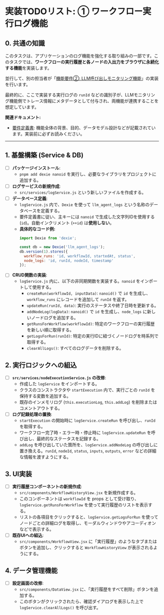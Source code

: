 # 実装TODOリスト: ① ワークフロー実行ログ機能

## 0. 共通の知識

このタスクは、アプリケーションのログ機能を強化する取り組みの一部です。このタスクでは、**ワークフローの実行履歴と各ノードの入出力をブラウザに永続化する機能**を実装します。

並行して、別の担当者が「[機能要件②: LLM呼び出しモニタリング機能](./todo_feature2_llm_monitoring.md)」の実装を行います。

最終的に、ここで実装する実行ログの `runId` などの識別子が、LLMモニタリング機能側でトレース情報にメタデータとして付与され、両機能が連携することを想定しています。

**関連ドキュメント:**
-   [要件定義書](./requirements_Implement_log.md): 機能全体の背景、目的、データモデル設計などが記載されています。実装前に必ずお読みください。

---

## 1. 基盤構築 (Service & DB)
-   [ ] **パッケージインストール**:
    -   `pnpm add dexie nanoid` を実行し、必要なライブラリをプロジェクトに追加する。
-   [ ] **ログサービスの新規作成**:
    -   `src/services/logService.js` という新しいファイルを作成する。
-   [ ] **データベース定義**:
    -   `logService.js` 内で、`Dexie` を使って `llm_agent_logs` という名称のデータベースを定義する。
    -   要件定義書に従い、主キーには `nanoid` で生成した文字列IDを使用する (`id`)。自動インクリメント (`++id`) は**使用しない**。
    -   **具体的なコード例:**
        ```javascript
        import Dexie from 'dexie';

        const db = new Dexie('llm_agent_logs');
        db.version(1).stores({
          workflow_runs: 'id, workflowId, startedAt, status',
          node_logs: 'id, runId, nodeId, timestamp'
        });
        ```
-   [ ] **CRUD関数の実装**:
    -   `logService.js` 内に、以下の非同期関数を実装する。`nanoid` をインポートして使用する。
        -   `createRun(workflowId, inputData)`: `nanoid()` で `id` を生成し、`workflow_runs` にレコードを追加して `runId` を返す。
        -   `updateRun(runId, data)`: 実行のステータスや終了日時を更新する。
        -   `addNodeLog(logData)`: `nanoid()` で `id` を生成し、`node_logs` に新しいノードログを追加する。
        -   `getRunsForWorkflow(workflowId)`: 特定のワークフローの実行履歴を新しい順に取得する。
        -   `getLogsForRun(runId)`: 特定の実行IDに紐づくノードログを時系列で取得する。
        -   `clearAllLogs()`: すべてのログデータを削除する。

## 2. 実行ロジックへの組込
-   [ ] **`src/services/nodeExecutionService.js` の改修**:
    -   作成した `logService` をインポートする。
    -   クラスのコンストラクタや `startExecution` 内で、実行ごとの `runId` を保持する変数を追加する。
    -   既存のインメモリログ (`this.executionLog`, `this.addLog`) を削除またはコメントアウトする。
-   [ ] **ログ記録処理の置換**:
    -   `startExecution` の開始時に `logService.createRun` を呼び出し、`runId` を取得する。
    -   ワークフロー完了時・エラー時・停止時に `logService.updateRun` を呼び出し、最終的なステータスを記録する。
    -   `addLog` を呼び出していた箇所を、`logService.addNodeLog` の呼び出しに置き換える。`runId`, `nodeId`, `status`, `inputs`, `outputs`, `error` などの詳細な情報を渡すようにする。

## 3. UI実装
-   [ ] **実行履歴コンポーネントの新規作成**:
    -   `src/components/WorkflowHistoryView.jsx` を新規作成する。
    -   このコンポーネントは `workflowId` を props として受け取り、`logService.getRunsForWorkflow` を使って実行履歴のリストを表示する。
    -   リストの各項目をクリックすると、`logService.getLogsForRun` を使ってノードごとの詳細ログを取得し、モーダルウィンドウやアコーディオンなどで表示する。
-   [ ] **既存UIへの組込**:
    -   `src/components/WorkflowView.jsx` に「実行履歴」のようなタブまたはボタンを追加し、クリックすると `WorkflowHistoryView` が表示されるようにする。

## 4. データ管理機能
-   [ ] **設定画面の改修**:
    -   `src/components/DataView.jsx` に、「実行履歴をすべて削除」ボタンを追加する。
    -   このボタンがクリックされたら、確認ダイアログを表示した上で `logService.clearAllLogs()` を呼び出す。
